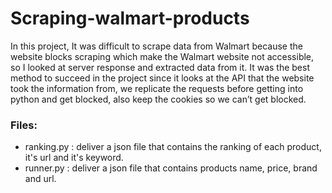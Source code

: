 # Scraping-walmart-products

In this project, It was difficult to scrape data from Walmart because the website blocks scraping which make the Walmart website not accessible, so I looked at server response and extracted data from it. It was the best method to succeed in the project since it looks at the API that the website took the information from, we replicate the requests before getting into python and get blocked, also keep the cookies so we can’t get blocked.

### Files: 
 - ranking.py :  deliver a json file that contains the ranking of each product, it's url and it's keyword.
 - runner.py : deliver a json file that contains products name, price, brand and url.
 
